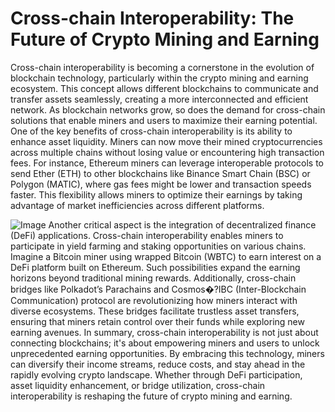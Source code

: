 # Cross-chain Interoperability: The Future of Crypto Mining and Earning
Cross-chain interoperability is becoming a cornerstone in the evolution of blockchain technology, particularly within the crypto mining and earning ecosystem. This concept allows different blockchains to communicate and transfer assets seamlessly, creating a more interconnected and efficient network. As blockchain networks grow, so does the demand for cross-chain solutions that enable miners and users to maximize their earning potential.
One of the key benefits of cross-chain interoperability is its ability to enhance asset liquidity. Miners can now move their mined cryptocurrencies across multiple chains without losing value or encountering high transaction fees. For instance, Ethereum miners can leverage interoperable protocols to send Ether (ETH) to other blockchains like Binance Smart Chain (BSC) or Polygon (MATIC), where gas fees might be lower and transaction speeds faster. This flexibility allows miners to optimize their earnings by taking advantage of market inefficiencies across different platforms.

![Image](https://github.com/user-attachments/assets/4a25d116-2220-4385-b08e-f287af8fcbc4)
Another critical aspect is the integration of decentralized finance (DeFi) applications. Cross-chain interoperability enables miners to participate in yield farming and staking opportunities on various chains. Imagine a Bitcoin miner using wrapped Bitcoin (WBTC) to earn interest on a DeFi platform built on Ethereum. Such possibilities expand the earning horizons beyond traditional mining rewards.
Additionally, cross-chain bridges like Polkadot’s Parachains and Cosmos�?IBC (Inter-Blockchain Communication) protocol are revolutionizing how miners interact with diverse ecosystems. These bridges facilitate trustless asset transfers, ensuring that miners retain control over their funds while exploring new earning avenues.
In summary, cross-chain interoperability is not just about connecting blockchains; it's about empowering miners and users to unlock unprecedented earning opportunities. By embracing this technology, miners can diversify their income streams, reduce costs, and stay ahead in the rapidly evolving crypto landscape. Whether through DeFi participation, asset liquidity enhancement, or bridge utilization, cross-chain interoperability is reshaping the future of crypto mining and earning.
